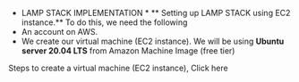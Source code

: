 * LAMP STACK IMPLEMENTATION *
** Setting up LAMP STACK using EC2 instance.**
To do this, we need the following 
* An account on AWS.
* We create our virtual machine (EC2 instance). We will be using **Ubuntu server 20.04 LTS** from Amazon Machine Image (free tier)

Steps to create a virtual machine (EC2 instance), Click here

